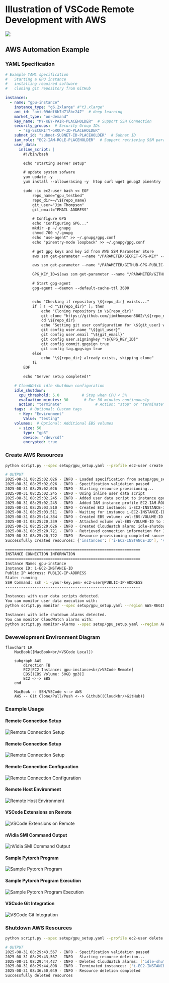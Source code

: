 # Illustration of VSCode Remote Development with AWS


![](./images/vscode_ssh_remote_execution.png)



## AWS Automation Example

### YAML Specification

```yaml
# Example YAML specification
#   Starting a GPU instance 
#   installing required software
#   cloning git repository from GitHub

instances:
  - name: "gpu-instance"
    instance_type: "g6.2xlarge" #"t3.xlarge"
    ami_id: "ami-09ddf6b7d718bc247"  # deep learning
    market_type: "on-demand"
    key_name: "MY-KEY-PAIR-PLACEHOLDER"  # Support SSH Connection 
    security_groups:  # Security Group IDs
      - "sg-SECURITY-GROUP-ID-PLACEHOLDER"
    subnet_id: "subnet-SUBNET-ID-PLACEHOLDER"  # Subnet ID
    iam_role: "EC2-IAM-ROLE-PLACEHOLDER"  # Support retrieving SSM parameters
    user_data:
      inline_script: |
        #!/bin/bash

        echo "starting server setup"

        # update system sofware
        yum update -y
        yum install --allowerasing -y  htop curl wget gnupg2 pinentry

        sudo -iu ec2-user bash << EOF
            repo_name="gpu_testbed"
            repo_dir=~/\${repo_name}
            git_user="Jim Thompson"
            git_email="EMAIL-ADDRESS"

            # Configure GPG
            echo "Configuring GPG..."
            mkdir -p ~/.gnupg
            chmod 700 ~/.gnupg
            echo "use-agent" >> ~/.gnupg/gpg.conf
            echo "pinentry-mode loopback" >> ~/.gnupg/gpg.conf

            # get gpg keys and key id from AWS SSM Parameter Store
            aws ssm get-parameter --name "/PARAMETER/SECRET-GPG-KEY" --with-decryption --query "Parameter.Value" --output text | gpg --import

            aws ssm get-parameter --name "/PARAMETER/GITHUB-GPG-PUBLIC-KEY" --with-decryption --query "Parameter.Value" --output text | gpg --import

            GPG_KEY_ID=$(aws ssm get-parameter --name "/PARAMETER/GITHUB-GPG-KEY-ID" --with-decryption --query "Parameter.Value" --output text)

            # Start gpg-agent
            gpg-agent --daemon --default-cache-ttl 3600


            echo "Checking if repository \${repo_dir} exists..."
            if [ ! -d "\${repo_dir}" ]; then
                echo "Cloning repository in \${repo_dir}"
                git clone "https://github.com/jimthompson5802/\${repo_name}.git"
                cd \${repo_dir}
                echo "Setting git user configuration for \${git_user} with \${git_email}"
                git config user.name "\${git_user}"
                git config user.email "\${git_email}"
                git config user.signingkey "\${GPG_KEY_ID}"
                git config commit.gpgsign true
                git config tag.gpgsign true
            else
                echo "\${repo_dir} already exists, skipping clone"
            fi
        EOF

        echo "Server setup completed!"

    # CloudWatch idle shutdown configuration
    idle_shutdown:
      cpu_threshold: 5.0          # Stop when CPU < 5% 
      evaluation_minutes: 30       # For 30 minutes continuously
      action: "terminate"               # Action: "stop" or "terminate"
    tags:  # Optional: Custom tags
      - Key: "Environment"
        Value: "testing"
    volumes:  # Optional: Additional EBS volumes
      - size: 50
        type: "gp3"
        device: "/dev/sdf"
        encrypted: true
```

### Create AWS Resources
```bash
python script.py --spec setup/gpu_setup.yaml --profile ec2-user create

# OUTPUT
2025-08-31 08:25:02,026 - INFO - Loaded specification from setup/gpu_setup.yaml
2025-08-31 08:25:02,026 - INFO - Specification validation passed
2025-08-31 08:25:02,026 - INFO - Starting resource provisioning...
2025-08-31 08:25:02,245 - INFO - Using inline user data script
2025-08-31 08:25:02,245 - INFO - Added user data script to instance gpu-instance
2025-08-31 08:25:02,245 - INFO - Added IAM instance profile EC2-IAM-ROLE-PLACEHOLDER to instance gpu-instance
2025-08-31 08:25:03,510 - INFO - Created EC2 instance: i-EC2-INSTANCE-ID (gpu-instance)
2025-08-31 08:25:03,511 - INFO - Waiting for instance i-EC2-INSTANCE-ID to be running...
2025-08-31 08:25:14,384 - INFO - Created EBS volume: vol-EBS-VOLUME-ID
2025-08-31 08:25:20,339 - INFO - Attached volume vol-EBS-VOLUME-ID to instance i-EC2-INSTANCE-ID at /dev/sdf
2025-08-31 08:25:20,626 - INFO - Created CloudWatch alarm: idle-shutdown-gpu-instance-i-EC2-INSTANCE-ID for instance i-EC2-INSTANCE-ID
2025-08-31 08:25:20,721 - INFO - Retrieved connection information for 1 instances
2025-08-31 08:25:20,722 - INFO - Resource provisioning completed successfully
Successfully created resources: {'instances': ['i-EC2-INSTANCE-ID'], 'volumes': ['vol-EBS-VOLUME-ID'], 'alarms': ['idle-shutdown-gpu-instance-i-EC2-INSTANCE-ID'], 'connection_info': [{'instance_id': 'i-EC2-INSTANCE-ID', 'name': 'gpu-instance', 'public_ip': 'PUBLIC-IP-ADDRESS', 'state': 'running'}]}

============================================================
INSTANCE CONNECTION INFORMATION
============================================================
Instance Name: gpu-instance
Instance ID: i-EC2-INSTANCE-ID
Public IP Address: PUBLIC-IP-ADDRESS
State: running
SSH Command: ssh -i <your-key.pem> ec2-user@PUBLIC-IP-ADDRESS
------------------------------------------------------------

Instances with user data scripts detected.
You can monitor user data execution with:
python script.py monitor --spec setup/gpu_setup.yaml --region AWS-REGION-ID --profile ec2-user

Instances with idle shutdown alarms detected.
You can monitor CloudWatch alarms with:
python script.py monitor-alarms --spec setup/gpu_setup.yaml --region AWS-REGION-ID --profile ec2-user
```
### Devevelopment Environment Diagram

```mermaid
flowchart LR
    MacBook([MacBook<br/>VSCode Local])

    subgraph AWS
        direction TB
        EC2[EC2 Instance: gpu-instance<br/>VSCode Remote]
        EBS[(EBS Volume: 50GB gp3)]
        EC2 <--> EBS
    end

    MacBook -- SSH/VSCode <--> AWS
    AWS -- Git Clone/Pull/Push <--> Github((Cloud<br/>GitHub))
```

### Example Usage
#### Remote Connection Setup
![Remote Connection Setup](./images/00_setup_remote_connection_ip_address.png)

#### Remote Connection Setup
![Remote Connection Setup](./images/01_setup_remote_connection.png)

#### Remote Connection Configuration
![Remote Connection Configuration](./images/01_setup_remote_connection_config.png)

#### Remote Host Environment
![Remote Host Environment](./images/02_remote_host_environment.png)

#### VSCode Extensions on Remote
![VSCode Extensions on Remote](./images/03_vscode_extensions_remote.png)

#### nVidia SMI Command Output
![nVidia SMI Command Output](./images/04_nvidia-smi_output.png)

#### Sample Pytorch Program
![Sample Pytorch Program](./images/05_sample_pytorch_program.png) 

#### Sample Pytorch Program Execution
![Sample Pytorch Program Execution](./images/06_sample_pytorch_program_execution.png)

#### VSCode Git Integration
![VSCode Git Integration](./images/07_vscode_git_tool.png)

### Shutdown AWS Resources
```bash
python script.py --spec setup/gpu_setup.yaml --profile ec2-user delete

# OUTPUT
2025-08-31 08:29:43,567 - INFO - Specification validation passed
2025-08-31 08:29:43,567 - INFO - Starting resource deletion...
2025-08-31 08:29:44,427 - INFO - Deleted CloudWatch alarms: ['idle-shutdown-gpu-instance-i-EC2-INSTANCE-ID']
2025-08-31 08:29:44,898 - INFO - Terminated instances: ['i-EC2-INSTANCE-ID']
2025-08-31 08:36:50,049 - INFO - Resource deletion completed
Successfully deleted resources
```